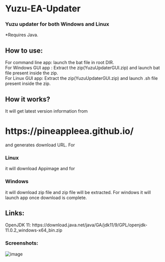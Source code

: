 # Yuzu-EA-Updater

<h3>Yuzu updater for both  Windows and Linux</h3>

*Requires Java.
<br/>
<h2>How to use:</h2>
For command line app: launch the bat file in root DIR.<br /> 
For Windows GUI app : Extract the zip(YuzuUpdaterGUI.zip) and launch bat file present inside the zip.<br />
For Linux GUI app: Extract the zip(YuzuUpdaterGUI.zip) and launch .sh file present inside the zip.
<br/>
<h2> How it works?</h2>
  It will get latest version information from <h1>https://pineappleea.github.io/</h1> and generates download URL. For <h3>Linux</h3> it will download Appimage and for <h3>Windows</h3> it will download zip file and zip file will be extracted. For windows it will launch app once download is complete.
<br/>
<h2>Links:</h2>
OpenJDK 11: https://download.java.net/java/GA/jdk11/9/GPL/openjdk-11.0.2_windows-x64_bin.zip

<h3>Screenshots:</h3>

![image](https://github.com/udayakumarwk/Yuzu-EA-Updater/assets/23242637/a562aac3-b767-4b36-9b7c-567047796a32)
